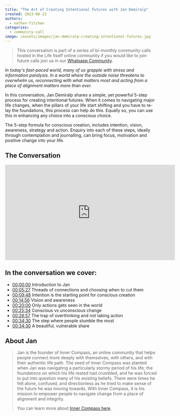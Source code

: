 ```yaml
---
title: "The Art of Creating Intentional Futures with Jan Demiralp"
created: 2023-08-13
authors: 
  - nathen-fitchen
categories: 
  - community-call
image: /assets/images/jan-demiralp-creating-intentional-futures.jpg
---
```

>This conversation is part of a series of bi-monthly community calls hosted in the Life Itself online community if you would like to join future calls join us in our [Whatsapp Community](https://chat.whatsapp.com/JNJCTZugNQn1fq89xbHtfA).

_In today's fast-paced world, many of us grapple with stress and information paralysis. In a world where the outside noise threatens to overwhelm us, reconnecting with what matters most and acting from a place of alignment matters more than ever._

In this conversation, Jan Demiralp shares a simple, yet powerful 5-step process for creating intentional futures. When it comes to navigating major life changes, when the pillars of your life start shifting and you have to re-lay the foundations, this process can help do this. Equally so, you can use this in enhancing any choice into a conscious choice. 

The 5-step formula for conscious creation, includes intention, vision, awareness, strategy and action. Enquiry into each of these steps, ideally through contemplation and journalling, can bring focus, motivation and positive change into your life.

## The Conversation


<iframe width="560" height="315" src="https://www.youtube.com/embed/QiO7I34ZnjU" title="YouTube video player" frameborder="0" allow="accelerometer; autoplay; clipboard-write; encrypted-media; gyroscope; picture-in-picture; web-share" allowfullscreen></iframe>

## In the conversation we cover:

- [00:00:00](https://www.youtube.com/watch?v=QiO7I34ZnjU&t=0s) Introduction to Jan
- [00:05:27](https://www.youtube.com/watch?v=QiO7I34ZnjU&t=327s) Threads of connections and choosing when to cut them 
- [00:09:48](https://www.youtube.com/watch?v=QiO7I34ZnjU&t=588s) Intention is the starting point for conscious creation 
- [00:14:56](https://www.youtube.com/watch?v=QiO7I34ZnjU&t=896s) Vision and awareness 
- [00:20:00](https://www.youtube.com/watch?v=QiO7I34ZnjU&t=1200s) Only actions gets seen in the world 
- [00:25:34](https://www.youtube.com/watch?v=QiO7I34ZnjU&t=1534s) Conscious vs unconscious change 
- [00:28:57](https://www.youtube.com/watch?v=QiO7I34ZnjU&t=1737s) The trap of overthinking and not taking action 
- [00:34:30](https://www.youtube.com/watch?v=QiO7I34ZnjU&t=2070s) The step where people stumble the most 
- [00:34:30](https://www.youtube.com/watch?v=QiO7I34ZnjU&t=2070s) A beautiful, vulnerable share
## About Jan

>Jan is the founder of Inner Compass, an online community that helps people connect more deeply with themselves, with others, and with their authentic life path. The seed of Inner Compass was planted when Jan was navigating a particularly stormy period of his life; the foundations on which his life rested had crumbled, and he was forced to put into question many of his existing beliefs. There were times he felt alone, confused, and directionless as he tried to make sense of the future he was moving towards. With Inner Compass, it is his mission to empower people to navigate change from a place of alignment and integrity. 
>
>You can learn more about [Inner Compass here](https://www.theinnercompass.org/).



